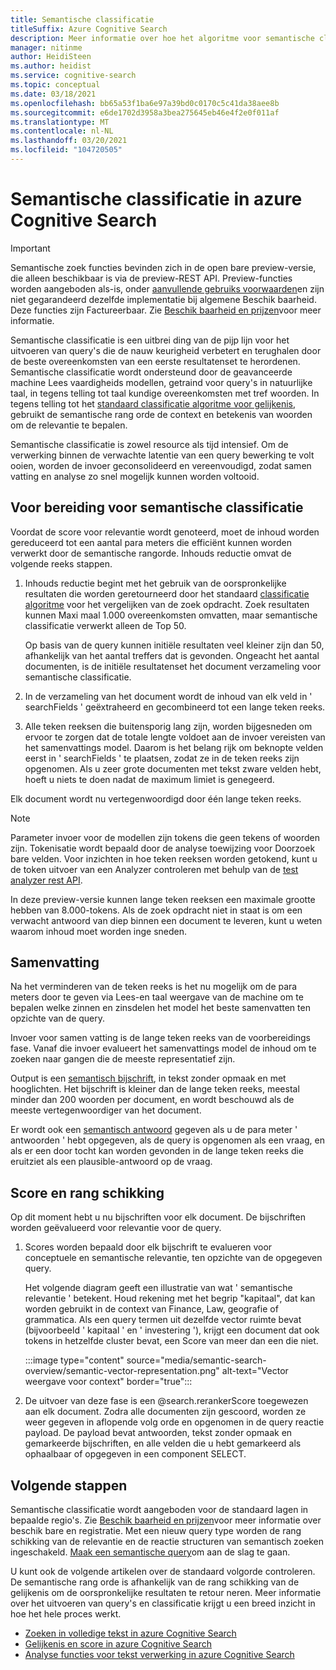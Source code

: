 ```yaml
---
title: Semantische classificatie
titleSuffix: Azure Cognitive Search
description: Meer informatie over hoe het algoritme voor semantische classificatie werkt in azure Cognitive Search.
manager: nitinme
author: HeidiSteen
ms.author: heidist
ms.service: cognitive-search
ms.topic: conceptual
ms.date: 03/18/2021
ms.openlocfilehash: bb65a53f1ba6e97a39bd0c0170c5c41da38aee8b
ms.sourcegitcommit: e6de1702d3958a3bea275645eb46e4f2e0f011af
ms.translationtype: MT
ms.contentlocale: nl-NL
ms.lasthandoff: 03/20/2021
ms.locfileid: "104720505"
---
```

# <a name="semantic-ranking-in-azure-cognitive-search"></a>Semantische classificatie in azure Cognitive Search

> [!IMPORTANT]
> Semantische zoek functies bevinden zich in de open bare preview-versie, die alleen beschikbaar is via de preview-REST API. Preview-functies worden aangeboden als-is, onder [aanvullende gebruiks voorwaarden](https://azure.microsoft.com/support/legal/preview-supplemental-terms/)en zijn niet gegarandeerd dezelfde implementatie bij algemene Beschik baarheid. Deze functies zijn Factureerbaar. Zie [Beschik baarheid en prijzen](semantic-search-overview.md#availability-and-pricing)voor meer informatie.

Semantische classificatie is een uitbrei ding van de pijp lijn voor het uitvoeren van query's die de nauw keurigheid verbetert en terughalen door de beste overeenkomsten van een eerste resultatenset te herordenen. Semantische classificatie wordt ondersteund door de geavanceerde machine Lees vaardigheids modellen, getraind voor query's in natuurlijke taal, in tegens telling tot taal kundige overeenkomsten met tref woorden. In tegens telling tot het [standaard classificatie algoritme voor gelijkenis](index-ranking-similarity.md), gebruikt de semantische rang orde de context en betekenis van woorden om de relevantie te bepalen.

Semantische classificatie is zowel resource als tijd intensief. Om de verwerking binnen de verwachte latentie van een query bewerking te volt ooien, worden de invoer geconsolideerd en vereenvoudigd, zodat samen vatting en analyse zo snel mogelijk kunnen worden voltooid.

## <a name="preparation-for-semantic-ranking"></a>Voor bereiding voor semantische classificatie

Voordat de score voor relevantie wordt genoteerd, moet de inhoud worden gereduceerd tot een aantal para meters die efficiënt kunnen worden verwerkt door de semantische rangorde. Inhouds reductie omvat de volgende reeks stappen.

1. Inhouds reductie begint met het gebruik van de oorspronkelijke resultaten die worden geretourneerd door het standaard [classificatie algoritme](index-ranking-similarity.md) voor het vergelijken van de zoek opdracht. Zoek resultaten kunnen Maxi maal 1.000 overeenkomsten omvatten, maar semantische classificatie verwerkt alleen de Top 50. 

   Op basis van de query kunnen initiële resultaten veel kleiner zijn dan 50, afhankelijk van het aantal treffers dat is gevonden. Ongeacht het aantal documenten, is de initiële resultatenset het document verzameling voor semantische classificatie.

1. In de verzameling van het document wordt de inhoud van elk veld in ' searchFields ' geëxtraheerd en gecombineerd tot een lange teken reeks.

1. Alle teken reeksen die buitensporig lang zijn, worden bijgesneden om ervoor te zorgen dat de totale lengte voldoet aan de invoer vereisten van het samenvattings model. Daarom is het belang rijk om beknopte velden eerst in ' searchFields ' te plaatsen, zodat ze in de teken reeks zijn opgenomen. Als u zeer grote documenten met tekst zware velden hebt, hoeft u niets te doen nadat de maximum limiet is genegeerd.

Elk document wordt nu vertegenwoordigd door één lange teken reeks.

> [!NOTE]
> Parameter invoer voor de modellen zijn tokens die geen tekens of woorden zijn. Tokenisatie wordt bepaald door de analyse toewijzing voor Doorzoek bare velden. Voor inzichten in hoe teken reeksen worden getokend, kunt u de token uitvoer van een Analyzer controleren met behulp van de [test analyzer rest API](/rest/api/searchservice/test-analyzer).
>
> In deze preview-versie kunnen lange teken reeksen een maximale grootte hebben van 8.000-tokens. Als de zoek opdracht niet in staat is om een verwacht antwoord van diep binnen een document te leveren, kunt u weten waarom inhoud moet worden inge sneden. 

## <a name="summarization"></a>Samenvatting

Na het verminderen van de teken reeks is het nu mogelijk om de para meters door te geven via Lees-en taal weergave van de machine om te bepalen welke zinnen en zinsdelen het model het beste samenvatten ten opzichte van de query.

Invoer voor samen vatting is de lange teken reeks van de voorbereidings fase. Vanaf die invoer evalueert het samenvattings model de inhoud om te zoeken naar gangen die de meeste representatief zijn.

Output is een [semantisch bijschrift](semantic-how-to-query-request.md), in tekst zonder opmaak en met hooglichten. Het bijschrift is kleiner dan de lange teken reeks, meestal minder dan 200 woorden per document, en wordt beschouwd als de meeste vertegenwoordiger van het document. 

Er wordt ook een [semantisch antwoord](semantic-answers.md) gegeven als u de para meter ' antwoorden ' hebt opgegeven, als de query is opgenomen als een vraag, en als er een door tocht kan worden gevonden in de lange teken reeks die eruitziet als een plausible-antwoord op de vraag.

## <a name="scoring-and-ranking"></a>Score en rang schikking

Op dit moment hebt u nu bijschriften voor elk document. De bijschriften worden geëvalueerd voor relevantie voor de query.

1. Scores worden bepaald door elk bijschrift te evalueren voor conceptuele en semantische relevantie, ten opzichte van de opgegeven query.

   Het volgende diagram geeft een illustratie van wat ' semantische relevantie ' betekent. Houd rekening met het begrip "kapitaal", dat kan worden gebruikt in de context van Finance, Law, geografie of grammatica. Als een query termen uit dezelfde vector ruimte bevat (bijvoorbeeld ' kapitaal ' en ' investering '), krijgt een document dat ook tokens in hetzelfde cluster bevat, een Score van meer dan een die niet.

   :::image type="content" source="media/semantic-search-overview/semantic-vector-representation.png" alt-text="Vector weergave voor context" border="true":::

1. De uitvoer van deze fase is een @search.rerankerScore toegewezen aan elk document. Zodra alle documenten zijn gescoord, worden ze weer gegeven in aflopende volg orde en opgenomen in de query reactie payload. De payload bevat antwoorden, tekst zonder opmaak en gemarkeerde bijschriften, en alle velden die u hebt gemarkeerd als ophaalbaar of opgegeven in een component SELECT.

## <a name="next-steps"></a>Volgende stappen

Semantische classificatie wordt aangeboden voor de standaard lagen in bepaalde regio's. Zie [Beschik baarheid en prijzen](semantic-search-overview.md#availability-and-pricing)voor meer informatie over beschik bare en registratie. Met een nieuw query type worden de rang schikking van de relevantie en de reactie structuren van semantisch zoeken ingeschakeld. [Maak een semantische query](semantic-how-to-query-request.md)om aan de slag te gaan.

U kunt ook de volgende artikelen over de standaard volgorde controleren. De semantische rang orde is afhankelijk van de rang schikking van de gelijkenis om de oorspronkelijke resultaten te retour neren. Meer informatie over het uitvoeren van query's en classificatie krijgt u een breed inzicht in hoe het hele proces werkt.

+ [Zoeken in volledige tekst in azure Cognitive Search](search-lucene-query-architecture.md)
+ [Gelijkenis en score in azure Cognitive Search](index-similarity-and-scoring.md)
+ [Analyse functies voor tekst verwerking in azure Cognitive Search](search-analyzers.md)